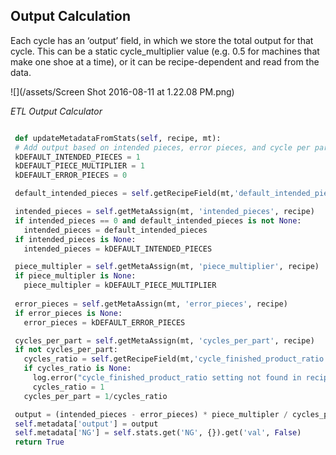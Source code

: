 ## **Output Calculation**

Each cycle has an ‘output’ field, in which we store the total output for that cycle. This can be a static cycle\_multiplier value \(e.g. 0.5 for machines that make one shoe at a time\), or it can be recipe-dependent and read from the data.

![](/assets/Screen Shot 2016-08-11 at 1.22.08 PM.png)

_ETL Output Calculator_

```py

 def updateMetadataFromStats(self, recipe, mt):
 # Add output based on intended pieces, error pieces, and cycle per part data
 kDEFAULT_INTENDED_PIECES = 1
 kDEFAULT_PIECE_MULTIPLIER = 1
 kDEFAULT_ERROR_PIECES = 0

 default_intended_pieces = self.getRecipeField(mt,'default_intended_pieces', recipe)

 intended_pieces = self.getMetaAssign(mt, 'intended_pieces', recipe)
 if intended_pieces == 0 and default_intended_pieces is not None:
   intended_pieces = default_intended_pieces
 if intended_pieces is None:
   intended_pieces = kDEFAULT_INTENDED_PIECES

 piece_multipler = self.getMetaAssign(mt, 'piece_multiplier', recipe)
 if piece_multipler is None:
   piece_multipler = kDEFAULT_PIECE_MULTIPLIER
 
 error_pieces = self.getMetaAssign(mt, 'error_pieces', recipe)
 if error_pieces is None:
   error_pieces = kDEFAULT_ERROR_PIECES

 cycles_per_part = self.getMetaAssign(mt, 'cycles_per_part', recipe)
 if not cycles_per_part:
   cycles_ratio = self.getRecipeField(mt,'cycle_finished_product_ratio', recipe)
   if cycles_ratio is None:
     log.error("cycle_finished_product_ratio setting not found in recipe {}. Recipe key is {}", mt.recipes, recipe)
     cycles_ratio = 1
   cycles_per_part = 1/cycles_ratio

 output = (intended_pieces - error_pieces) * piece_multipler / cycles_per_part
 self.metadata['output'] = output
 self.metadata['NG'] = self.stats.get('NG', {}).get('val', False)
 return True



```

